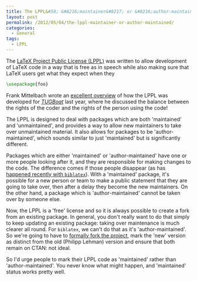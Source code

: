 ```yaml
---
title: The LPPL&#58; &#8216;maintainer&#8217; or &#8216;author-maintained&#8217;
layout: post
permalink: /2012/05/04/the-lppl-maintainer-or-author-maintained/
categories:
  - General
tags:
  - LPPL
---
```

The [LaTeX Project Public License (LPPL)](https://www.latex-project.org/lppl/) was written to allow development of LaTeX code in a way that is free as in speech while also making sure that LaTeX users get what they expect when they

```latex
\usepackage{foo}
```

Frank Mittelbach wrote an [excellent overview](https://tug.org/members/TUGboat/tb32-1/tb100mitt.pdf) of how the LPPL was developed for [_TUGBoat_](https://tug.org/tugboat/) last year, where he discussed the balance between the rights of the coder and the rights of the person using the code!

The LPPL is designed to deal with packages which are both 'maintained' and 'unmaintained', and provides a way to allow new maintainers to take over unmaintained material. It also allows for packages to be 'author-maintained', which sounds similar to just 'maintained' but is significantly different.

Packages which are either 'maintained'  or  'author-maintained' have one or more people looking after it, and they are responsible for making changes to the code. The difference comes if those people disappear (as has [happened recently with `biblatex`](/2012/04/03/biblatex-status/)). With a 'maintained' package, it's possible for a new person or team to make a public statement that they are going to take over, then after a delay they become the new maintainers. On the other hand, a package which is 'author-maintained' cannot be taken over by someone else.

Now, the LPPL is a 'free' license and so it is always possible to create a fork from an existing package. In general, you don't really want to do that simply to keep updating an existing package: taking over maintenance is much clearer all round. For `biblatex`, we can't do that as it's 'author-maintained'. So we're going to have to [formally fork the project](/2012/04/23/biblatex-a-team-to-continue-the-work/), mark the 'new' version as distinct from the old (Philipp Lehman) version and ensure that both remain on CTAN: not ideal.

So I'd urge people to mark their LPPL code as 'maintained'  rather than  'author-maintained'.  You never know what might happen, and 'maintained' status works pretty well.

